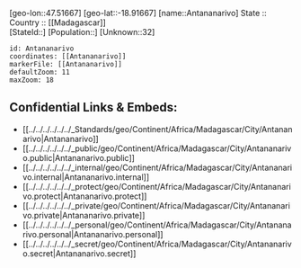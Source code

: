 ﻿---
location: [-18.91667,47.51667] 
mapzoom: [7,12] 
mapmarker: city 
type: City
tags:
- geo/City


SpocWebEntityId: 35940
isDeleted: false
confidential: public

---
[geo-lon::47.51667] 
[geo-lat::-18.91667] 
[name::Antananarivo] 
State ::  
Country :: [[Madagascar]]  
[StateId::] 
[Population::] 
[Unknown::32] 


```leaflet
id: Antananarivo
coordinates: [[Antananarivo]] 
markerFile: [[Antananarivo]] 
defaultZoom: 11 
maxZoom: 18
```


## Confidential Links & Embeds: 
- [[../../../../../../_Standards/geo/Continent/Africa/Madagascar/City/Antananarivo|Antananarivo]] 
- [[../../../../../../_public/geo/Continent/Africa/Madagascar/City/Antananarivo.public|Antananarivo.public]] 
- [[../../../../../../_internal/geo/Continent/Africa/Madagascar/City/Antananarivo.internal|Antananarivo.internal]] 
- [[../../../../../../_protect/geo/Continent/Africa/Madagascar/City/Antananarivo.protect|Antananarivo.protect]] 
- [[../../../../../../_private/geo/Continent/Africa/Madagascar/City/Antananarivo.private|Antananarivo.private]] 
- [[../../../../../../_personal/geo/Continent/Africa/Madagascar/City/Antananarivo.personal|Antananarivo.personal]] 
- [[../../../../../../_secret/geo/Continent/Africa/Madagascar/City/Antananarivo.secret|Antananarivo.secret]] 

